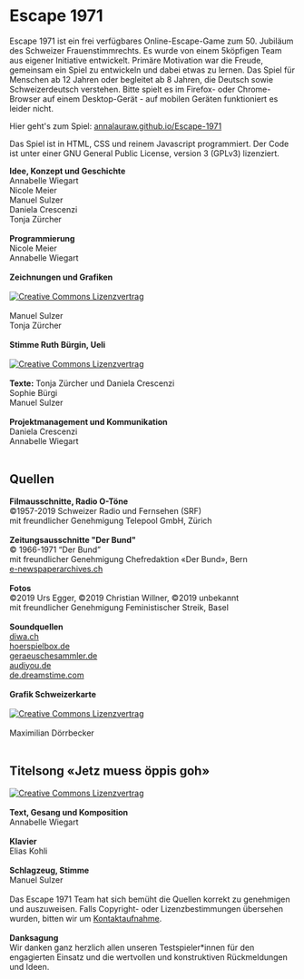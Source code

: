 # Escape 1971
Escape 1971 ist ein frei verfügbares Online-Escape-Game zum 50. Jubiläum des Schweizer Frauenstimmrechts. Es wurde von einem 5köpfigen Team aus eigener Initiative entwickelt. 
Primäre Motivation war die Freude, gemeinsam ein Spiel zu entwickeln und dabei etwas zu lernen. Das Spiel für Menschen ab 12 Jahren oder begleitet ab 8 Jahren, die Deutsch sowie Schweizerdeutsch verstehen. Bitte spielt es im Firefox- oder Chrome-Browser auf einem Desktop-Gerät - auf mobilen Geräten funktioniert es leider nicht.

Hier geht's zum Spiel: <a href="https://annalauraw.github.io/Escape-1971/index.html" target="_blank">annalauraw.github.io/Escape-1971</a>

Das Spiel ist in HTML, CSS und reinem Javascript programmiert. Der Code ist unter einer GNU General Public License, version 3 (GPLv3) lizenziert.

<b>Idee, Konzept und Geschichte</b><br>
Annabelle Wiegart<br>Nicole Meier<br>Manuel Sulzer<br>Daniela Crescenzi<br>Tonja Zürcher<br><br>
<b>Programmierung</b><br>
Nicole Meier<br>Annabelle Wiegart<br><br>
<b>Zeichnungen und Grafiken</b><br>
<br><a rel="license" href="http://creativecommons.org/licenses/by-sa/4.0/" target="_blank"><img alt="Creative Commons Lizenzvertrag" style="border-width:0" src="https://i.creativecommons.org/l/by-sa/4.0/88x31.png" /></a><br><br>
Manuel Sulzer<br>
Tonja Zürcher<br><br>
<b>Stimme Ruth Bürgin, Ueli</b><br>
<br><a rel="license" href="http://creativecommons.org/licenses/by-sa/4.0/" target="_blank"><img alt="Creative Commons Lizenzvertrag" style="border-width:0" src="https://i.creativecommons.org/l/by-sa/4.0/88x31.png" /></a><br><br>
<b>Texte:</b> Tonja Zürcher und Daniela Crescenzi<br>
Sophie Bürgi<br>
Manuel Sulzer<br><br>
<b>Projektmanagement und Kommunikation</b><br>
Daniela Crescenzi<br>
Annabelle Wiegart<br><br>
## Quellen
<b>Filmausschnitte, Radio O-Töne</b><br>
©1957-2019 Schweizer Radio und Fernsehen (SRF)<br>
mit freundlicher Genehmigung Telepool GmbH, Zürich<br><br>
<b>Zeitungsausschnitte "Der Bund"</b><br>
© 1966-1971 “Der Bund” <br>
mit freundlicher Genehmigung Chefredaktion «Der Bund», Bern<br>
<a href="https://e-newspaperarchives.ch/" target="_blank">e-newspaperarchives.ch</a><br><br>
<b>Fotos</b><br>
©2019 Urs Egger, ©2019 Christian Willner, ©2019 unbekannt<br> 
mit freundlicher Genehmigung Feministischer Streik, Basel<br><br>
<b>Soundquellen</b><br>
<a href="https://diwa.ch" target="_blank">diwa.ch</a><br>
<a href="https://hoerspielbox.de" target="_blank">hoerspielbox.de</a><br>
<a href="https://geraeuschesammler.de" target="_blank">geraeuschesammler.de</a><br>
<a href="https://audiyou.de" target="_blank">audiyou.de</a><br>
<a href="https://de.dreamstime.com" target="_blank">de.dreamstime.com</a><br><br>
<b>Grafik Schweizerkarte</b><br>
<br><a rel="license" href="http://creativecommons.org/licenses/by-sa/2.5/" target="_blank"><img class="ccIcon" alt="Creative Commons Lizenzvertrag" style="border-width:0" src="https://i.creativecommons.org/l/by-sa/2.5/88x31.png" /></a><br><br>
Maximilian Dörrbecker<br><br>
## Titelsong «Jetz muess öppis goh»
<a rel="license" href="http://creativecommons.org/licenses/by-sa/4.0/" target="_blank"><img alt="Creative Commons Lizenzvertrag" style="border-width:0" src="https://i.creativecommons.org/l/by-sa/4.0/88x31.png" /></a><br><br>
<b>Text, Gesang und Komposition</b><br>
Annabelle Wiegart<br><br>
<b>Klavier</b><br>
Elias Kohli<br><br>
<b>Schlagzeug, Stimme</b><br>
Manuel Sulzer<br><br>
Das Escape 1971 Team hat sich bemüht die Quellen korrekt zu genehmigen und auszuweisen. Falls Copyright- oder Lizenzbestimmungen übersehen wurden, bitten wir um <a href="https://docs.google.com/forms/d/e/1FAIpQLScuSnXfaIAFTQ_m5FXLmjfz_UJCuODYZNtcckv6M_nAot5h5w/viewform?usp=sf_link" target="_blank">Kontaktaufnahme</a>.<br><br>
<b>Danksagung</b><br>
Wir danken ganz herzlich allen unseren Testspieler\*innen für den engagierten Einsatz und die wertvollen und konstruktiven Rückmeldungen und Ideen. 
